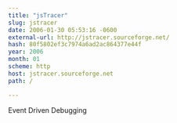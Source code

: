 ```yaml
---
title: "jsTracer"
slug: jstracer
date: 2006-01-30 05:53:16 -0600
external-url: http://jstracer.sourceforge.net/
hash: 80f5802ef3c7974a6ad2ac864377e44f
year: 2006
month: 01
scheme: http
host: jstracer.sourceforge.net
path: /

---
```


Event Driven Debugging
